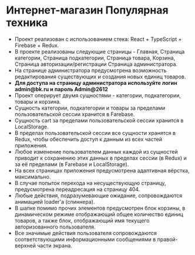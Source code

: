 <h1>Интернет-магазин Популярная техника</h1>
<ul>
    <li>Проект реализован с использованием стека: React + TypeScript + Firebase + Redux.</li>
    <li>В проекте реализованы следующие страницы - Главная, Страница категории, Страница подкатегории, Страница товара, Корзина, Страница авторизации/регистрации Страница администратора.</li>
    <li>На странице администратора предусмотрена возможность редактирования существующих и создания новых единиц товаров.</li>
    <li><b>Для доступа на страницу администратора используйте логин admin@bk.ru и пароль Admin@2612</b></li>
    <li>Проект оперирует двумя сущностями - категории, подкатегории, товары и корзина.</li>
    <li>Сущность категории, подкатегории и товары за пределами пользовательской сессии хранится в Farebase.</li>
    <li>Сущность cart за пределами пользовательской сессии хранится в LocalStorage.</li>
    <li>В пределах пользовательской сессии все сущности хранятся в Redux, чтобы обеспечить доступ к данным из всех частей приложения.</li>
    <li>Любое изменение пользователем данных каждой из сущностей приводит к сохранению этих данных в пределах сессии (в Redux) и за её пределами (в Farebase и LocalStorage).</li>
    <li>На всех страницах приложения предусмотрена адаптивная вёрстка, максимально.</li>
    <li>В случае попыток перехода на несуществующую страницу, предусмотрена переадресация на страницу 404.</li>
    <li>Любые действия, подразумевающие ожидание, сопровождаются анимацией loader'а (спиннера).</li>
    <li>В шапке помимо прочих элементов предусмотрен блок корзины, в динамическом режиме отображающий общее количество единиц товаров, а также блок, отображающий имя текущего авторизованного пользователя.</li>
    <li>Все значимые действия пользователя сопровождаются соответствующими информационными сообщениями в правой-верхней части экрана.</li>
</ul>